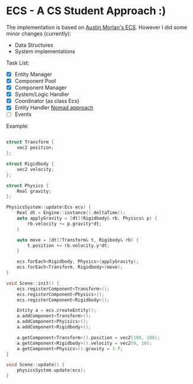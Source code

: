 # ECS - A CS Student Approach :)

The implementation is based on [Austin Morlan's ECS](https://austinmorlan.com/posts/entity_component_system/). However I did some minor changes (currently):
- Data Structures
- System implementations

Task List:

- [x] Entity Manager
- [x] Component Pool
- [x] Component Manager
- [x] System/Logic Handler
- [x] Coordinator (as class Ecs)
- [x] Entity Handler [Nomad approach](https://medium.com/@savas/nomad-game-engine-part-4-2-adding-handles-8d299d80c7d0)
- [ ] Events

Example:
``` cpp

struct Transform {
    vec2 position;
};

struct Rigidbody {
    vec2 velocity;
};

struct Physics {
    Real gravity;
};

PhysicsSystem::update(Ecs ecs) {
    Real dt = Engine::instance().deltaTime();
    auto applyGravity = [dt](Rigidbody& rb, Phyiscs& p) {
        rb.velocity += p.gravity*dt;
    }

    auto move = [dt](Transform& t, Rigibody& rb) {
        t.position += rb.velocity.y*dt;
    }

    ecs.forEach<Rigidbody, Physics>(applyGravity); 
    ecs.forEach<Transform, Rigidbody>(move); 
}

void Scene::init() {
    ecs.registerComponent<Transform>();
    ecs.registerComponent<Physics>();
    ecs.registerComponent<Rigidbody>();

    Entity a = ecs.createEntity();
    a.addComponent<Transform>();
    a.addComponent<Phyisics>();
    a.addComponent<Rigidbody>();

    a.getComponent<Transform>().position = vec2(100, 100);
    a.getComponent<Rigidbody>().velocity = vec2(0, 10);
    a.getComponent<Physics>().gravity = 3.f;
}

void Scene::update() {
    physicsSystem.update(ecs);
}

```
